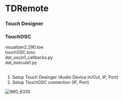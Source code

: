 # TDRemote

### Touch Designer
### TouchOSC

visualizer2.290.toe       </br>
touchOSC.tosc             </br>
dat_oscin1_callbacks.py   </br>
dat_execute1.py           </br>
<br/>
1. Setup Touch Desinger (Audio Device In/Out, IP, Port)   </br>
2. Setup TouchOSC connection (IP, Port)   </br>

![IMG_6335](https://user-images.githubusercontent.com/89670483/229395846-d733aa99-563a-4190-be42-426275723802.jpg)
